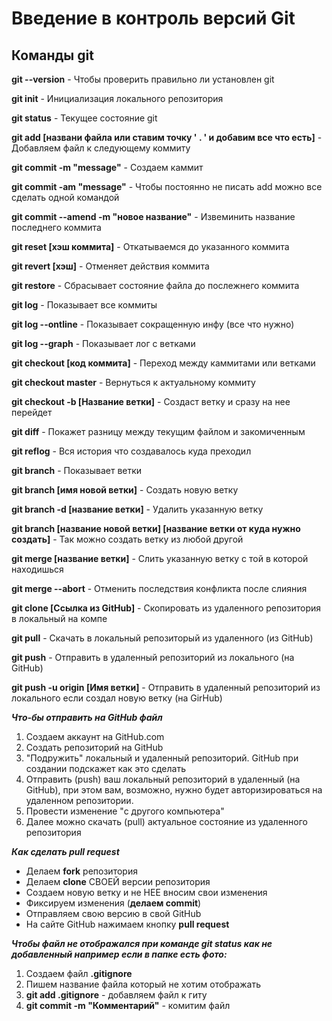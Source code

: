# Введение в контроль версий Git


## Команды git

**git --version** - Чтобы проверить правильно ли установлен git 

**git init** - Инициализация локального репозитория

**git status** - Текущее состояние git

**git add [названи файла или ставим точку ' . ' и добавим все что есть]** - Добавляем файл к следующему коммиту

**git commit -m "message"** - Создаем каммит

**git commit -am "message"** - Чтобы постоянно не писать add можно все сделать одной командой

**git commit --amend -m "новое название"** - Извеминить название последнего коммита

**git reset [хэш коммита]** - Откатываемся до указанного коммита

**git revert [хэш]** - Отменяет действия коммита

**git restore** - Сбрасывает состояние файла до послежнего коммита 

**git log** - Показывает все коммиты

**git log --ontline** - Показывает сокращенную инфу (все что нужно)

**git log --graph** - Показывает лог с ветками

**git checkout [код коммита]** - Переход между каммитами или ветками

**git checkout master** - Вернуться к актуальному коммиту

**git checkout -b [Название ветки]** - Создаст ветку и сразу на нее перейдет

**git diff** - Покажет разницу между текущим файлом и закомиченным

**git reflog** - Вся история что создавалось куда преходил

**git branch** - Показывает ветки 

**git branch [имя новой ветки]** - Создать новую ветку

**git branch -d [название ветки]** - Удалить указанную ветку

**git branch [название новой ветки] [название ветки от куда нужно создать]** - Так можно создать ветку из любой другой

**git merge [название ветки]** - Слить указанную ветку с той в которой находишься

**git merge --abort** - Отменить последствия конфликта после слияния

**git clone [Ссылка из GitHub]** - Скопировать из удаленного репозитория в локальный на компе

**git pull** - Скачать в локальный репозиторый из удаленного (из GitHub)

**git push** - Отправить в удаленный репозиторий из локального (на GitHub)

**git push -u origin [Имя ветки]** - Отправить в удаленный репозиторий из локального если создал новую ветку (на GirHub)


**_Что-бы отправить на GitHub файл_**

1. Создаем аккаунт на GitHub.com
2. Создать репозиторий на GitHub
3. "Подружить" локальный и удаленный репозиторий. GitHub при создании подскажет как это сделать
4. Отправить (push) ваш локальный репозиторий в удаленный (на GitHub), при этом вам, возможно, нужно будет авторизироваться на удаленном репозитории.
5. Провести изменение "с другого компьютера"
5. Далее можно скачать (pull) актуальное состояние из удаленного репозитория


**_Как сделать pull request_**

* Делаем **fork** репозитория
* Делаем **clone** СВОЕЙ версии репозитория
* Создаем новую ветку и не НЕЕ вносим свои изменения
* Фиксируем изменения (**делаем commit**)
* Отправляем свою версию в свой GitHub
* На сайте GitHub нажимаем кнопку **pull request**


**_Чтобы файл не отображался при команде git status как не добавленный например если в папке есть фото:_**

1. Создаем файл **.gitignore**
2. Пишем название файла который не хотим отображать
3. **git add .gitignore** - добавляем файл к гиту
4. **git commit -m "Комментарий"** - комитим файл







